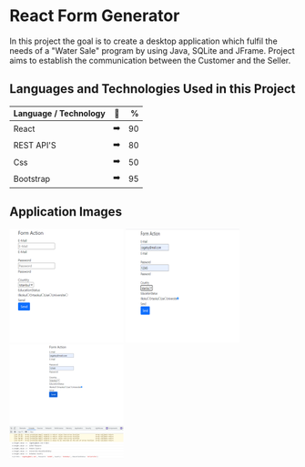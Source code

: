 # React Form Generator

In this project the goal is to create a desktop application which fulfil the needs of a "Water Sale" program by using Java, SQLite and JFrame. Project aims to establish the communication between the Customer and the Seller.

## Languages and Technologies Used in this Project

| Language / Technology  | :mag_right:  | % |
| :------------ |:---------------:| -----:|
| React      | :arrow_right: | 90 |
| REST API'S      | :arrow_right:       |   80 |
| Css | :arrow_right:        |    50 |
| Bootstrap | :arrow_right:        |    95 |

## Application Images

<p>
<a href="https://github.com/CagatayGumus/React-Form-Generator/blob/main/images/form.png" target="_blank">
<img src="https://github.com/CagatayGumus/React-Form-Generator/blob/main/images/form.png" width="200" style="max-width:100%;"></a>
  
<a href="https://github.com/CagatayGumus/React-Form-Generator/blob/main/images/form2.png" target="_blank">
<img src="https://github.com/CagatayGumus/React-Form-Generator/blob/main/images/form2.png" width="200" style="max-width:100%;"></a>
  
<a href="https://github.com/CagatayGumus/React-Form-Generator/blob/main/images/form3.png" target="_blank">
<img src="https://github.com/CagatayGumus/React-Form-Generator/blob/main/images/form3.png" width="200" style="max-width:100%;"></a>
</p>
